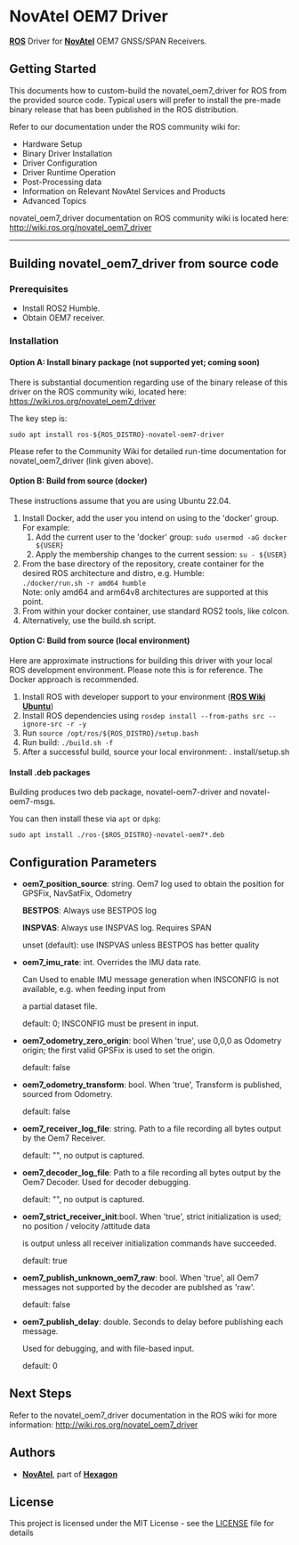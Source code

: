# NovAtel OEM7 Driver
[**ROS**](https://www.ros.org) Driver for [**NovAtel**](https://www.novatel.com) OEM7 GNSS/SPAN Receivers.  

## Getting Started
This documents how to custom-build the novatel_oem7_driver for ROS from the provided source code. Typical users will prefer to 
install the pre-made binary release that has been published in the ROS distribution.

Refer to our documentation under the ROS community wiki for:
 * Hardware Setup
 * Binary Driver Installation
 * Driver Configuration
 * Driver Runtime Operation
 * Post-Processing data
 * Information on Relevant NovAtel Services and Products
 * Advanced Topics

novatel_oem7_driver documentation on ROS community wiki is located here:
http://wiki.ros.org/novatel_oem7_driver

<HR>

## Building novatel_oem7_driver from source code
### Prerequisites
* Install ROS2 Humble.
* Obtain OEM7 receiver.  


### Installation
#### Option A: Install binary package (not supported yet; coming soon)
There is substantial documention regarding use of the binary release of this driver on the ROS community wiki, located here:
https://wiki.ros.org/novatel_oem7_driver

The key step is:
```
sudo apt install ros-${ROS_DISTRO}-novatel-oem7-driver
```

Please refer to the Community Wiki for detailed run-time documentation for novatel_oem7_driver (link given above).


#### Option B: Build from source (docker)
These instructions assume that you are using Ubuntu 22.04.

1. Install Docker, add the user you intend on using to the 'docker' group. For example:
   1. Add the current user to the 'docker' group: `sudo usermod -aG docker ${USER}`
   1. Apply the membership changes to the current session: `su - ${USER}`
1. From the base directory of the repository, create container for the desired ROS architecture and distro, e.g. Humble:  
   `./docker/run.sh -r amd64 humble`  
   Note: only amd64 and arm64v8 architectures are supported at this point.  
1. From within your docker container, use standard ROS2 tools, like colcon.
1. Alternatively, use the build.sh script.

#### Option C: Build from source (local environment)
Here are approximate instructions for building this driver with your local ROS development environment. Please note this is for reference. The Docker approach is recommended.

1. Install ROS with developer support to your environment ([**ROS Wiki Ubuntu**](http://wiki.ros.org/Installation/Ubuntu))
1. Install ROS dependencies using `rosdep install --from-paths src --ignore-src -r -y`
1. Run `source /opt/ros/${ROS_DISTRO}/setup.bash`
1. Run build: `./build.sh -f`
1. After a successful build, source your local environment: . install/setup.sh

#### Install .deb packages 
Building produces two deb package, novatel-oem7-driver and novatel-oem7-msgs.

You can then install these via `apt` or `dpkg`:
```
sudo apt install ./ros-{$ROS_DISTRO}-novatel-oem7*.deb
```

## Configuration Parameters
* **oem7_position_source**: string. Oem7 log used to obtain the position for GPSFix, NavSatFix, Odometry

   **BESTPOS**: Always use BESTPOS log

   **INSPVAS**: Always use INSPVAS log. Requires SPAN

   unset (default): use INSPVAS unless BESTPOS has better quality

* **oem7_imu_rate**: int. Overrides the IMU data rate. 

   Can Used to enable IMU message generation when INSCONFIG is not available, e.g. when feeding input from

   a partial dataset file.
   
   default: 0; INSCONFIG must be present in input.

* **oem7_odometry_zero_origin**: bool When 'true', use 0,0,0 as Odometry origin; the first valid GPSFix is used 
   to set the   origin. 

   default: false

* **oem7_odometry_transform**: bool. When 'true', Transform is published, sourced from Odometry. 

   default: false

* **oem7_receiver_log_file**: string. Path to a file recording all bytes output by the Oem7 Receiver.

   default: "", no output is captured.

* **oem7_decoder_log_file**: Path to a file recording all bytes output by the Oem7 Decoder. Used for decoder debugging. 
   
   default: "", no output is captured.

* **oem7_strict_receiver_init**:bool. When 'true', strict initialization is used; no position / velocity /attitude data

   is output unless all receiver initialization commands have succeeded.  

   default: true

* **oem7_publish_unknown_oem7_raw**: bool. When 'true', all Oem7 messages not supported by the decoder are publshed as 'raw'.

    default: false

* **oem7_publish_delay**: double. Seconds to delay before publishing each message. 

   Used for debugging, and with file-based input.

   default: 0




## Next Steps
Refer to the novatel_oem7_driver documentation in the ROS wiki for more information:
http://wiki.ros.org/novatel_oem7_driver


## Authors

* [**NovAtel**](https://www.novatel.com), part of [**Hexagon**](https://hexagon.com)


## License

This project is licensed under the MIT License - see the [LICENSE](LICENSE) file for details


